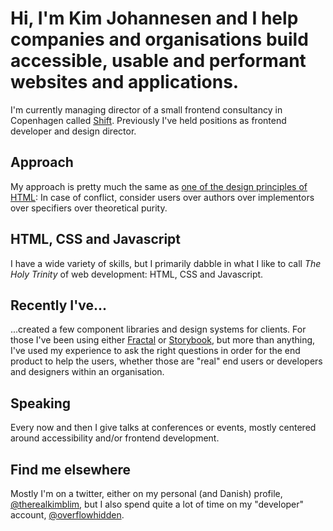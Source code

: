 # Hi, I'm Kim Johannesen and I help companies and organisations build accessible, usable and performant websites and applications.
I'm currently managing director of a small frontend consultancy in Copenhagen called [Shift](https://shiftcph.dk). Previously I've held positions as frontend developer and design director.

## Approach
My approach is pretty much the same as [one of the design principles of HTML](https://dev.w3.org/html5/html-design-principles/#priority-of-constituencies): In case of conflict, consider users over authors over implementors over specifiers over theoretical purity.
> 

## HTML, CSS and Javascript
I have a wide variety of skills, but I primarily dabble in what I like to call *The Holy Trinity* of web development: HTML, CSS and Javascript.

## Recently I've...
...created a few component libraries and design systems for clients. For those I've been using either [Fractal](https://fractal.build/) or [Storybook](https://storybook.js.org/), but more than anything, I've used my experience to ask the right questions in order for the end product to help the users, whether those are "real" end users or developers and designers within an organisation.

## Speaking
Every now and then I give talks at conferences or events, mostly centered around accessibility and/or frontend development.

## Find me elsewhere
Mostly I'm on a twitter, either on my personal (and Danish) profile, [@therealkimblim](https://twitter.com/therealkimblim), but I also spend quite a lot of time on my "developer" account, [@overflowhidden](https://twitter.com/overflowhidden).
